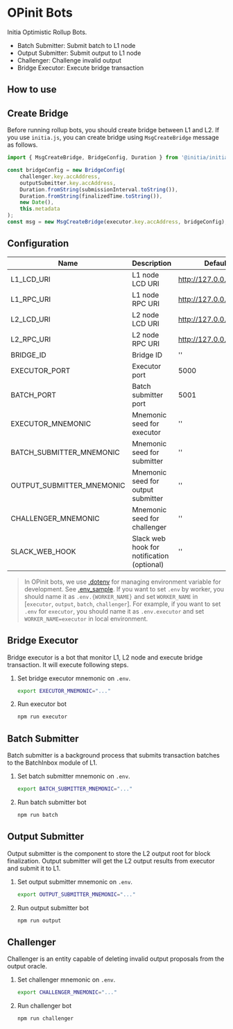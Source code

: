 # OPinit Bots

Initia Optimistic Rollup Bots.

- Batch Submitter: Submit batch to L1 node
- Output Submitter: Submit output to L1 node
- Challenger: Challenge invalid output
- Bridge Executor: Execute bridge transaction

## How to use

## Create Bridge

Before running rollup bots, you should create bridge between L1 and L2. If you use `initia.js`, you can create bridge using `MsgCreateBridge` message as follows.

```typescript 
import { MsgCreateBridge, BridgeConfig, Duration } from '@initia/initia.js';

const bridgeConfig = new BridgeConfig(
    challenger.key.accAddress,
    outputSubmitter.key.accAddress,
    Duration.fromString(submissionInterval.toString()),
    Duration.fromString(finalizedTime.toString()),
    new Date(),
    this.metadata
);
const msg = new MsgCreateBridge(executor.key.accAddress, bridgeConfig);
```

## Configuration

| Name                      | Description                                            | Default                          |
| ------------------------- | ------------------------------------------------------ | -------------------------------- |
| L1_LCD_URI                | L1 node LCD URI                                        | <http://127.0.0.1:1317>          |
| L1_RPC_URI                | L1 node RPC URI                                        | <http://127.0.0.1:26657>         |
| L2_LCD_URI                | L2 node LCD URI                                        | <http://127.0.0.1:1317>          |
| L2_RPC_URI                | L2 node RPC URI                                        | <http://127.0.0.1:26657>         |
| BRIDGE_ID                 | Bridge ID                                              | ''                               |
| EXECUTOR_PORT             | Executor port                                          | 5000                             |
| BATCH_PORT                | Batch submitter port                                   | 5001                             |
| EXECUTOR_MNEMONIC         | Mnemonic seed for executor                             | ''                               |
| BATCH_SUBMITTER_MNEMONIC  | Mnemonic seed for submitter                            | ''                               |
| OUTPUT_SUBMITTER_MNEMONIC | Mnemonic seed for output submitter                     | ''                               |
| CHALLENGER_MNEMONIC       | Mnemonic seed for challenger                           | ''                               |
| SLACK_WEB_HOOK            | Slack web hook for notification (optional)             | ''                               |


> In OPinit bots, we use [.dotenv](https://www.npmjs.com/package/dotenv) for managing environment variable for development. See [.env_sample](.env_sample). If you want to set `.env` by worker, you should name it as `.env.{WORKER_NAME}` and set `WORKER_NAME` in [`executor`, `output`, `batch`, `challenger`]. 
For example, if you want to set `.env` for `executor`, you should name it as `.env.executor` and set `WORKER_NAME=executor` in local environment.

## Bridge Executor

Bridge executor is a bot that monitor L1, L2 node and execute bridge transaction. It will execute following steps.

1. Set bridge executor mnemonic on `.env`.
    ```bash
    export EXECUTOR_MNEMONIC="..."
    ```
2. Run executor bot
    ```bash
    npm run executor
    ```

## Batch Submitter

Batch submitter is a background process that submits transaction batches to the BatchInbox module of L1.

1. Set batch submitter mnemonic on `.env`.
    ```bash
    export BATCH_SUBMITTER_MNEMONIC="..."
    ```
2. Run batch submitter bot
    ```bash
    npm run batch
    ```

## Output Submitter

Output submitter is the component to store the L2 output root for block finalization.
Output submitter will get the L2 output results from executor and submit it to L1.

1. Set output submitter mnemonic on `.env`.
    ```bash
    export OUTPUT_SUBMITTER_MNEMONIC="..."
    ```
2. Run output submitter bot
    ```bash
    npm run output
    ```

## Challenger

Challenger is an entity capable of deleting invalid output proposals from the output oracle.

1. Set challenger mnemonic on `.env`.
    ```bash
    export CHALLENGER_MNEMONIC="..."
    ```
2. Run challenger bot
    ```bash
    npm run challenger
    ```